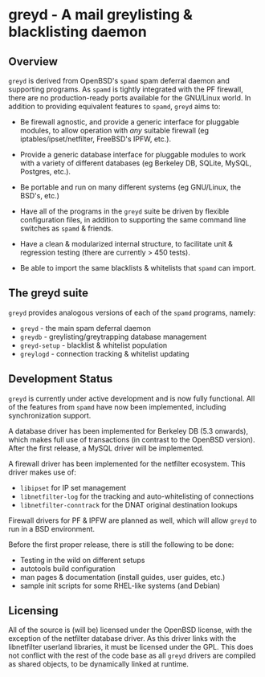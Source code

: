 greyd - A mail greylisting & blacklisting daemon
================================================

Overview
--------

`greyd` is derived from OpenBSD's `spamd` spam deferral daemon and supporting programs.
As `spamd` is tightly integrated with the PF firewall, there are no production-ready
ports available for the GNU/Linux world. In addition to providing equivalent features
to `spamd`, `greyd` aims to:

  - Be firewall agnostic, and provide a generic interface for pluggable modules,
    to allow operation with *any* suitable firewall (eg iptables/ipset/netfilter, FreeBSD's
    IPFW, etc.).

  - Provide a generic database interface for pluggable modules to work with a variety
    of different databases (eg Berkeley DB, SQLite, MySQL, Postgres, etc.).

  - Be portable and run on many different systems (eg GNU/Linux, the BSD's, etc.)

  - Have all of the programs in the `greyd` suite be driven by flexible configuration files,
    in addition to supporting the same command line switches as `spamd` & friends.

  - Have a clean & modularized internal structure, to facilitate unit & regression testing
    (there are currently > 450 tests).

  - Be able to import the same blacklists & whitelists that `spamd` can import.

The greyd suite
-----------------

`greyd` provides analogous versions of each of the `spamd` programs, namely:

  - `greyd`       - the main spam deferral daemon
  - `greydb`      - greylisting/greytrapping database management
  - `greyd-setup` - blacklist & whitelist population
  - `greylogd`    - connection tracking & whitelist updating

Development Status
------------------

`greyd` is currently under active development and is now fully functional. All of the features from `spamd`
have now been implemented, including synchronization support.

A database driver has been implemented for Berkeley DB (5.3 onwards), which makes full use of transactions (in contrast to the OpenBSD version). After the first
release, a MySQL driver will be implemented.

A firewall driver has been implemented for the netfilter ecosystem. This driver makes use of:
  - `libipset` for IP set management
  - `libnetfilter-log` for the tracking and auto-whitelisting of connections
  - `libnetfilter-conntrack` for the DNAT original destination lookups

Firewall drivers for PF & IPFW are planned as well, which will allow `greyd` to run in a BSD environment.

Before the first proper release, there is still the following to be done:
  - Testing in the wild on different setups
  - autotools build configuration
  - man pages & documentation (install guides, user guides, etc.)
  - sample init scripts for some RHEL-like systems (and Debian)

Licensing
---------

All of the source is (will be) licensed under the OpenBSD license, with the exception of the netfilter
database driver. As this driver links with the libnetfilter userland libraries, it must be licensed
under the GPL. This does not conflict with the rest of the code base as all `greyd` drivers are
compiled as shared objects, to be dynamically linked at runtime.